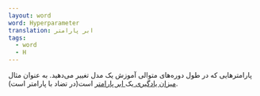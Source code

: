 ```yaml
---
layout: word
word: Hyperparameter
translation: ابر پارامتر
tags:
  - word
  - H
---
```

پارامتر‌هایی که در طول دوره‌های متوالی آموزش یک مدل تغییر می‌دهید. به عنوان مثال[ میزان یادگیری ](/l/learning_rate)یک[ ابر پارامتر](/p/parameter) است(در تضاد با پارامتر است).